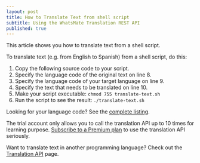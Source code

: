 ```yaml
---
layout: post
title: How to Translate Text from shell script
subtitle: Using the WhatsMate Translation REST API
published: true
---
```


This article shows you how to translate text from a shell script.

To translate text (e.g. from English to Spanish) from a shell script, do this:

1. Copy the following source code to your script.  <script src="https://gist.github.com/whatsmate/0199d2796aadff6ff8631163c1b3efcd.js"></script>
2. Specify the language code of the original text on line 8.
3. Specify the language code of your target language on line 9.
4. Specify the text that needs to be translated on line 10.
5. Make your script executable: `chmod 755 translate-text.sh`
6. Run the script to see the result: `./translate-text.sh`


Looking for your language code? See the <a target="_blank" href="http://api.whatsmate.net/v1/translation/supported-codes">complete listing</a>.


The trial account only allows you to call the translation API up to 10 times for learning purpose. [Subscribe to a Premium plan](http://www.whatsmate.net/translation-subscribe.html) to use the translation API seriously.


Want to translate text in another programming language? Check out the [Translation API](http://www.whatsmate.net/translation-api.html) page.

